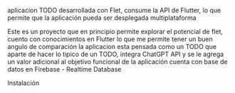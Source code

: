 aplicacion TODO desarrollada con Flet, consume la API de Flutter, lo que permite que la aplicación pueda ser desplegada multiplataforma

Este es un proyecto que en principio permite explorar el potencial de flet, cuento con conocimientos en Flutter lo que me permite tener un buen angulo de comparación
la aplicacion esta pensada como un TODO que aparte de hacer lo tipico de un TODO, integra ChatGPT API y se le agrega un valor adicional al objetivo funcional de la aplicación
cuenta con base de datos en Firebase - Realtime Database

Instalación


